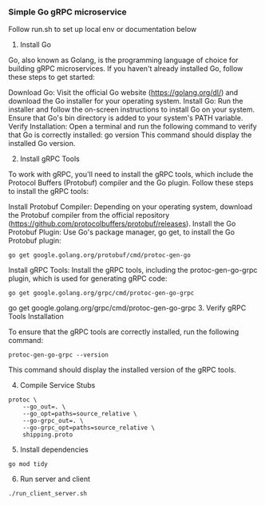 ### Simple Go gRPC microservice

Follow run.sh to set up local env or documentation below

1. Install Go

Go, also known as Golang, is the programming language of choice for building gRPC microservices. If you haven't already installed Go, follow these steps to get started:

Download Go: Visit the official Go website (https://golang.org/dl/) and download the Go installer for your operating system.
Install Go: Run the installer and follow the on-screen instructions to install Go on your system. Ensure that Go's bin directory is added to your system's PATH variable.
Verify Installation: Open a terminal and run the following command to verify that Go is correctly installed:
go version
This command should display the installed Go version.

2. Install gRPC Tools

To work with gRPC, you'll need to install the gRPC tools, which include the Protocol Buffers (Protobuf) compiler and the Go plugin. Follow these steps to install the gRPC tools:

Install Protobuf Compiler: Depending on your operating system, download the Protobuf compiler from the official repository (https://github.com/protocolbuffers/protobuf/releases).
Install the Go Protobuf Plugin: Use Go's package manager, go get, to install the Go Protobuf plugin:
```shell
go get google.golang.org/protobuf/cmd/protoc-gen-go
```
Install gRPC Tools: Install the gRPC tools, including the protoc-gen-go-grpc plugin, which is used for generating gRPC code:
```shell
go get google.golang.org/grpc/cmd/protoc-gen-go-grpc
```
go get google.golang.org/grpc/cmd/protoc-gen-go-grpc
3. Verify gRPC Tools Installation

To ensure that the gRPC tools are correctly installed, run the following command:
```shell
protoc-gen-go-grpc --version
```
This command should display the installed version of the gRPC tools.

4. Compile Service Stubs
```shell
protoc \
    --go_out=. \
    --go_opt=paths=source_relative \
    --go-grpc_out=. \
    --go-grpc_opt=paths=source_relative \
    shipping.proto
```

5. Install dependencies
```shell
go mod tidy
```

6. Run server and client
```shell
./run_client_server.sh
```
